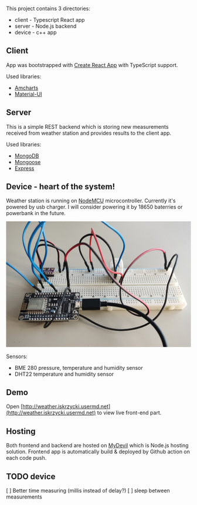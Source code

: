 This project contains 3 directories:

- client - Typescript React app
- server - Node.js backend
- device - c++ app

## Client

App was bootstrapped with [Create React App](https://github.com/facebook/create-react-app) with TypeScript support.

Used libraries:

- [Amcharts](https://amcharts.com)
- [Material-UI](https://material-ui.com)

## Server

This is a simple REST backend which is storing new measurements received from weather station and provides results to the client app.

Used libraries:

- [MongoDB](https://www.mongodb.com/)
- [Mongoose](https://mongoosejs.com/)
- [Express](https://expressjs.com/)

## Device - heart of the system!

Weather station is running on [NodeMCU](https://en.wikipedia.org/wiki/NodeMCU) microcontroller. Currently it's powered by usb charger. I will consider powering it by 18650 baterries or powerbank in the future.

![Weather station device](device.jpg "Weather station device")

Sensors:

- BME 280 pressure, temperature and humidity sensor
- DHT22 temperature and humidity sensor

## Demo

Open [http://weather.iskrzycki.usermd.net](http://weather.iskrzycki.usermd.net) to view live front-end part.

## Hosting

Both frontend and backend are hosted on [MyDevil](https://www.mydevil.net/) which is Node.js hosting solution.
Frontend app is automatically build & deployed by Github action on each code push.


## TODO device

[ ] Better time measuring (millis instead of delay?)
[ ] sleep between measurements
